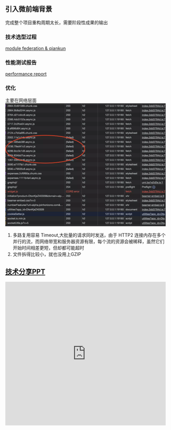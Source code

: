 ## 引入微前端背景   
完成整个项目重构周期太长，需要阶段性成果的输出  
### 技术选型过程
[module federation & qiankun](https://nibl.yuque.com/org-wiki-nibl-tazdnd/oq0d5h/klketfqf7a77i1vy?singleDoc#)
### 性能测试报告
[performance report](https://nibl.yuque.com/org-wiki-nibl-tazdnd/oq0d5h/suw1xc6m5gt022au?singleDoc#)        
### 优化   
主要在网络层面    
<img alt="微前端资源加载" src="https://github.com/nibilin33/frontend-blog/raw/master/press/guide/img/micro-net.webp"/>

1. 多路复用容易 Timeout,大批量的请求同时发送，由于 HTTP2 连接内存在多个并行的流，而网络带宽和服务器资源有限，每个流的资源会被稀释，虽然它们开始时间相差更短，但却都可能超时         
2. 文件拆得比较小，就也没用上GZIP      


## [技术分享PPT](https://nibilin33.github.io/frontend-blog/micro-frontend/#0)

<iframe  
 height=450 
 width=100% 
 src="https://nibilin33.github.io/frontend-blog/micro-frontend/#0"  
 frameborder=0  
 allowfullscreen>
 </iframe>